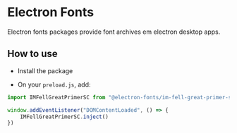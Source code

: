 # Electron Fonts

Electron fonts packages provide font archives em electron desktop apps.

## How to use

* Install the package

* On your `preload.js`, add:

```ts
import IMFellGreatPrimerSC from "@electron-fonts/im-fell-great-primer-sc"

window.addEventListener("DOMContentLoaded", () => {
    IMFellGreatPrimerSC.inject()
})
```